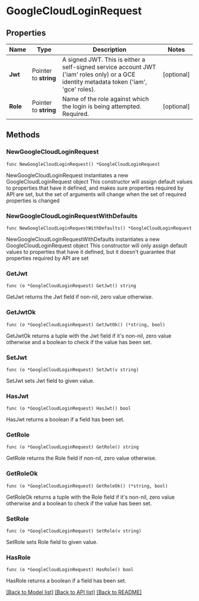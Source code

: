 # GoogleCloudLoginRequest


## Properties

Name | Type | Description | Notes
------------ | ------------- | ------------- | -------------
**Jwt** | Pointer to **string** | A signed JWT. This is either a self-signed service account JWT (&#x27;iam&#x27; roles only) or a GCE identity metadata token (&#x27;iam&#x27;, &#x27;gce&#x27; roles). | [optional] 
**Role** | Pointer to **string** | Name of the role against which the login is being attempted. Required. | [optional] 



## Methods


### NewGoogleCloudLoginRequest

`func NewGoogleCloudLoginRequest() *GoogleCloudLoginRequest`

NewGoogleCloudLoginRequest instantiates a new GoogleCloudLoginRequest object
This constructor will assign default values to properties that have it defined,
and makes sure properties required by API are set, but the set of arguments
will change when the set of required properties is changed

### NewGoogleCloudLoginRequestWithDefaults

`func NewGoogleCloudLoginRequestWithDefaults() *GoogleCloudLoginRequest`

NewGoogleCloudLoginRequestWithDefaults instantiates a new GoogleCloudLoginRequest object
This constructor will only assign default values to properties that have it defined,
but it doesn't guarantee that properties required by API are set


### GetJwt

`func (o *GoogleCloudLoginRequest) GetJwt() string`

GetJwt returns the Jwt field if non-nil, zero value otherwise.

### GetJwtOk

`func (o *GoogleCloudLoginRequest) GetJwtOk() (*string, bool)`

GetJwtOk returns a tuple with the Jwt field if it's non-nil, zero value otherwise
and a boolean to check if the value has been set.

### SetJwt

`func (o *GoogleCloudLoginRequest) SetJwt(v string)`

SetJwt sets Jwt field to given value.


### HasJwt

`func (o *GoogleCloudLoginRequest) HasJwt() bool`

HasJwt returns a boolean if a field has been set.




### GetRole

`func (o *GoogleCloudLoginRequest) GetRole() string`

GetRole returns the Role field if non-nil, zero value otherwise.

### GetRoleOk

`func (o *GoogleCloudLoginRequest) GetRoleOk() (*string, bool)`

GetRoleOk returns a tuple with the Role field if it's non-nil, zero value otherwise
and a boolean to check if the value has been set.

### SetRole

`func (o *GoogleCloudLoginRequest) SetRole(v string)`

SetRole sets Role field to given value.


### HasRole

`func (o *GoogleCloudLoginRequest) HasRole() bool`

HasRole returns a boolean if a field has been set.









[[Back to Model list]](../README.md#documentation-for-models) [[Back to API list]](../README.md#documentation-for-api-endpoints) [[Back to README]](../README.md)



